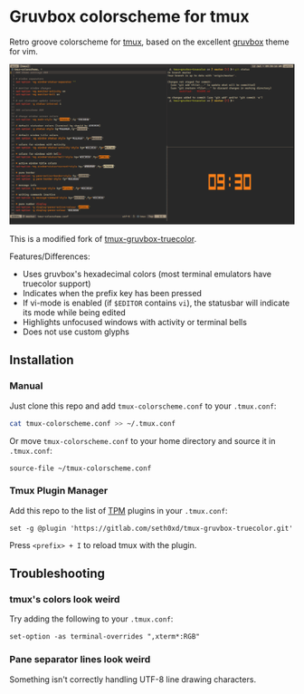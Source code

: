 # Gruvbox colorscheme for tmux

Retro groove colorscheme for [tmux](https://github.com/tmux/tmux), based on the excellent [gruvbox](https://github.com/morhetz/gruvbox) theme for vim.

![screenshot](screenshot.png)

This is a modified fork of [tmux-gruvbox-truecolor](https://github.com/LawAbidingCactus/tmux-gruvbox-truecolor).

Features/Differences:
- Uses gruvbox's hexadecimal colors (most terminal emulators have truecolor support)
- Indicates when the prefix key has been pressed
- If vi-mode is enabled (if `$EDITOR` contains `vi`), the statusbar will indicate its mode while being edited
- Highlights unfocused windows with activity or terminal bells
- Does not use custom glyphs

## Installation
### Manual
Just clone this repo and add `tmux-colorscheme.conf` to your `.tmux.conf`:
```bash
cat tmux-colorscheme.conf >> ~/.tmux.conf
```
Or move `tmux-colorscheme.conf` to your home directory and source it in `.tmux.conf`:
```tmux
source-file ~/tmux-colorscheme.conf
```
### Tmux Plugin Manager
Add this repo to the list of [TPM](https://github.com/tmux-plugins/tpm) plugins in your `.tmux.conf`:
```tmux
set -g @plugin 'https://gitlab.com/seth0xd/tmux-gruvbox-truecolor.git'
```
Press `<prefix> + I` to reload tmux with the plugin.

## Troubleshooting
### tmux's colors look weird
Try adding the following to your `.tmux.conf`:
```tmux
set-option -as terminal-overrides ",xterm*:RGB"
```

### Pane separator lines look weird
Something isn't correctly handling UTF-8 line drawing characters.
